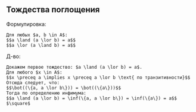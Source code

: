 ## Тождества поглощения
Формулировка:
```spoiler-markdown
Для любых $a, b \in A$:
$$a \land (a \lor b) = a$$
$$a \lor (a \land b) = a$$
```

Д-во:
```spoiler-markdown
Докажем первое тождество: $a \land (a \lor b) = a$.
Для любого $x \in A$:
$$x \preceq a \implies x \preceq a \lor b \text{ по транзитивности}$$
Отсюда следует, что:
$$\bot((\{a, a \lor b\})) = \bot((\{a\}))$$
Тогда по определению инфимума:
$$a \land (a \lor b) = \inf(\{a, a \lor b\}) = \inf(\{a\}) = a$$
$\square$
```
